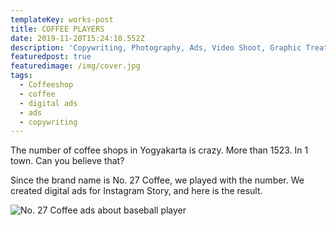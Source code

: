 ```yaml
---
templateKey: works-post
title: COFFEE PLAYERS
date: 2019-11-20T15:24:10.552Z
description: 'Copywriting, Photography, Ads, Video Shoot, Graphic Treatment, Brand Content.'
featuredpost: true
featuredimage: /img/cover.jpg
tags:
  - Coffeeshop
  - coffee
  - digital ads
  - ads
  - copywriting
---
```

The number of coffee shops in Yogyakarta is crazy. More than 1523. In 1 town. Can you believe that? 

Since the brand name is No. 27 Coffee, we played with the number. We created digital ads for Instagram Story, and here is the result. 

![No. 27 Coffee ads about baseball player](/img/campaign_baru_a.jpg "running back")

